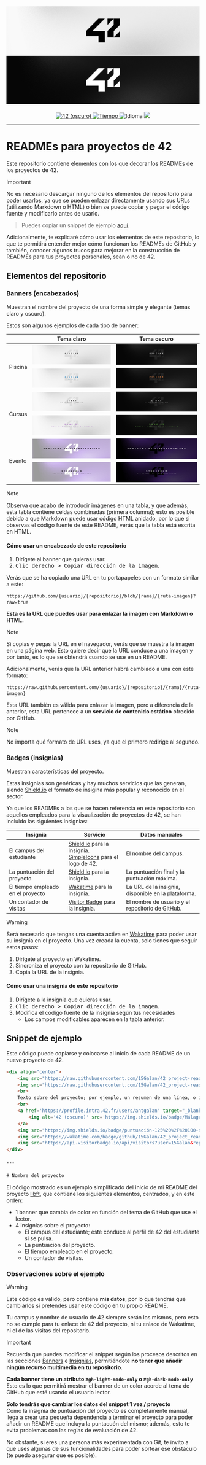 <div align="center">
    <img src="banners/42-light.png#gh-light-mode-only" alt="Banner (claro)" />
    <img src="banners/42-dark.png#gh-dark-mode-only" alt="Banner (oscuro)" />
    <br>
    <br>
    <a href='https://profile.intra.42.fr/users/antgalan' target="_blank">
        <img alt='42 (oscuro)' src='https://img.shields.io/badge/Málaga-black?style=flat&logo=42&logoColor=white'/>
    </a>
    <a href="https://wakatime.com/@srgalan">
        <img src="https://wakatime.com/badge/github/15Galan/42_project_readmes.svg" alt="Tiempo" />
    </a>
    <img src="https://img.shields.io/badge/idioma-🇪🇸-%23aaaaaa.svg?style=flat" alt="Idioma"/>
    <img src="https://api.visitorbadge.io/api/visitors?user=15Galan&repo=42_project_readmes&label=visitas&countColor=%2385e3ff&style=flat&labelStyle=none"/>
</div>

---

# READMEs para proyectos de 42

Este repositorio contiene elementos con los que decorar los READMEs de los proyectos de 42.

> [!IMPORTANT]
> No es necesario descargar ninguno de los elementos del repositorio para poder usarlos, ya que se pueden enlazar directamente usando sus URLs (utilizando Markdown o HTML) o bien se puede copiar y pegar el código fuente y modificarlo antes de usarlo.

> Puedes copiar un snippet de ejemplo [aquí](#snippet-de-ejemplo).

Adicionalmente, te explicaré cómo usar los elementos de este repositorio, lo que te permitirá entender mejor cómo funcionan los READMEs de GitHub y también, conocer algunos trucos para mejorar en la construcción de READMEs para tus proyectos personales, sean o no de 42.

## Elementos del repositorio

### Banners (encabezados)


Muestran el nombre del proyecto de una forma simple y elegante (temas claro y oscuro).

Estos son algunos ejemplos de cada tipo de banner:

<table>
    <thead>
        <tr>
            <th></th>
            <th>Tema claro</th>
            <th>Tema oscuro</th>
        </tr>
    </thead>
    <tbody>
        <tr>
            <td rowspan="2">Piscina</td>
            <td>
                <img src="https://raw.githubusercontent.com/15Galan/42_project-readmes/master/banners/piscine/exercises/c06-light.png">
            </td>
            <td>
                <img src="https://raw.githubusercontent.com/15Galan/42_project-readmes/master/banners/piscine/exercises/c06-dark.png">
            </td>
        </tr>
        <tr>
            <td>
                <img src="https://raw.githubusercontent.com/15Galan/42_project-readmes/master/banners/piscine/rushes/rush01-light.png">
            </td>
            <td>
                <img src="https://raw.githubusercontent.com/15Galan/42_project-readmes/master/banners/piscine/rushes/rush01-dark.png">
            </td>
        </tr>
        <tr>
            <td rowspan="2">Cursus</td>
            <td>
                <img src="https://raw.githubusercontent.com/15Galan/42_project-readmes/master/banners/cursus/projects/libft-light.png">
            </td>
            <td>
                <img src="https://raw.githubusercontent.com/15Galan/42_project-readmes/master/banners/cursus/projects/libft-dark.png">
            </td>
        </tr>
        <tr>
            <td>
                <img src="https://raw.githubusercontent.com/15Galan/42_project-readmes/master/banners/cursus/exams/rank02-light.png">
            </td>
            <td>
                <img src="https://raw.githubusercontent.com/15Galan/42_project-readmes/master/banners/cursus/exams/rank02-dark.png">
            </td>
        </tr>
        <tr>
            <td rowspan="2">Evento</td>
            <td>
                <img src="https://raw.githubusercontent.com/15Galan/42_project-readmes/master/banners/events/cybersecurity-bootcamp/cybersecurity-light.png">
            </td>
            <td>
                <img src="https://raw.githubusercontent.com/15Galan/42_project-readmes/master/banners/events/cybersecurity-bootcamp/cybersecurity-dark.png">
            </td>
        </tr>
        <tr>
            <td>
                <img src="https://raw.githubusercontent.com/15Galan/42_project-readmes/master/banners/events/cybersecurity-bootcamp/projects/stockholm-light.png">
            </td>
            <td>
                <img src="https://raw.githubusercontent.com/15Galan/42_project-readmes/master/banners/events/cybersecurity-bootcamp/projects/stockholm-dark.png">
            </td>
        </tr>
    </tbody>
</table>

> [!NOTE]
> Observa que acabo de introducir imágenes en una tabla, y que además, esta tabla contiene celdas combinadas (primera columna); esto es posible debido a que Markdown puede usar código HTML anidado, por lo que si observas el código fuente de este README, verás que la tabla está escrita en HTML.

#### Cómo usar un encabezado de este repositorio

1. Dirígete al banner que quieras usar.
2. <kbd>Clic derecho > Copiar dirección de la imagen</kbd>.

Verás que se ha copiado una URL en tu portapapeles con un formato similar a este:

```text
https://github.com/{usuario}/{repositorio}/blob/{rama}/{ruta-imagen}?raw=true
```

**Esta es la URL que puedes usar para enlazar la imagen con Markdown o HTML.**

> [!NOTE]
> Si copias y pegas la URL en el navegador, verás que se muestra la imagen en una página web. Esto quiere decir que la URL conduce a una imagen y por tanto, es lo que se obtendrá cuando se use en un README.

Adicionalmente, verás que la URL anterior habrá cambiado a una con este formato:

```text
https://raw.githubusercontent.com/{usuario}/{repositorio}/{rama}/{ruta-imagen}
```

Esta URL también es válida para enlazar la imagen, pero a diferencia de la anterior, esta URL pertenece a un **servicio de contenido estático** ofrecido por GitHub.

> [!NOTE]
> No importa qué formato de URL uses, ya que el primero redirige al segundo.


### Badges (insignias)

Muestran características del proyecto.

Estas insignias son genéricas y hay muchos servicios que las generan, siendo [Shield.io](https://shields.io/) el formato de insigina más popular y reconocido en el sector.

Ya que los READMEs a los que se hacen referencia en este repositorio son aquellos empleados para la visualización de proyectos de 42, se han incluido las siguientes insignias:

| Insignia | Servicio | Datos manuales |
| --- | --- | --- |
| El campus del estudiante | [Shield.io](https://shields.io) para la insignia.<br>[SimpleIcons](https://simpleicons.org) para el logo de 42. | El nombre del campus. |
| La puntuación del proyecto | [Shield.io](https://shields.io) para la insignia. | La puntuación final y la puntuación máxima. |
| El tiempo empleado en el proyecto | [Wakatime](https://wakatime.com) para la insignia. | La URL de la insignia, disponible en la plataforma. |
| Un contador de visitas | [Visitor Badge](https://visitor-badge.glitch.me) para la insignia. | El nombre de usuario y el repositorio de GitHub. |

> [!WARNING]
> Será necesario que tengas una cuenta activa en [Wakatime](https://wakatime.com) para poder usar su insignia en el proyecto. Una vez creada la cuenta, solo tienes que seguir estos pasos:
> 
> 1. Dirígete al proyecto en Wakatime.
> 2. Sincroniza el proyecto con tu repositorio de GitHub.
> 3. Copia la URL de la insignia.

#### Cómo usar una insignia de este repositorio

1. Dirígete a la insignia que quieras usar.
2. <kbd>Clic derecho > Copiar dirección de la imagen</kbd>.
3. Modifica el código fuente de la insignia según tus necesidades
    - Los campos modificables aparecen en la tabla anterior.

## Snippet de ejemplo

Este código puede copiarse y colocarse al inicio de cada README de un nuevo proyecto de 42.

```html
<div align="center">
    <img src="https://raw.githubusercontent.com/15Galan/42_project-readmes/master/banners/cursus/libft-light.png#gh-light-mode-only" alt="Banner (claro)" />
    <img src="https://raw.githubusercontent.com/15Galan/42_project-readmes/master/banners/cursus/libft-dark.png#gh-dark-mode-only" alt="Banner (oscuro)" />
    <br>
    Texto sobre del proyecto; por ejemplo, un resumen de una línea, o incluso nada.
    <br>
    <a href='https://profile.intra.42.fr/users/antgalan' target="_blank">
        <img alt='42 (oscuro)' src='https://img.shields.io/badge/Málaga-black?style=flat&logo=42&logoColor=white'/>
    </a>
    <img src="https://img.shields.io/badge/puntuación-125%20%2F%20100-success?color=%2312bab9&style=flat" />
    <img src="https://wakatime.com/badge/github/15Galan/42_project_readmes.svg" alt="Tiempo" />
    <img src="https://api.visitorbadge.io/api/visitors?user=15Galan&repo=42_project_readmes&label=visitas&countColor=%2385e3ff&style=flat&labelStyle=none"/>
</div>

---

# Nombre del proyecto
```

El código mostrado es un ejemplo simplificado del inicio de mi README del proyecto [libft](https://github.com/15Galan/libft), que contiene los siguientes elementos, centrados, y en este orden:

- 1 banner que cambia de color en función del tema de GitHub que use el lector.
- 4 insignias sobre el proyecto:
    - El campus del estudiante; este conduce al perfil de 42 del estudiante si se pulsa.
    - La puntuación del proyecto.
    - El tiempo empleado en el proyecto.
    - Un contador de visitas.

### Observaciones sobre el ejemplo

> [!WARNING]
> Este código es válido, pero contiene **mis datos**, por lo que tendrás que cambiarlos si pretendes usar este código en tu propio README.
> 
> Tu campus y nombre de usuario de 42 siempre serán los mismos, pero esto no se cumple para tu enlace de 42 del proyecto, ni tu enlace de Wakatime, ni el de las visitas del repositorio.

> [!IMPORTANT]
> Recuerda que puedes modificar el snippet según los procesos descritos en las secciones [Banners](#cómo-usar-un-encabezado-de-este-repositorio) e [Insignias](#cómo-usar-una-insignia-de-este-repositorio), permitiéndote **no tener que añadir ningún recurso multimedia en tu repositorio**.

**Cada banner tiene un atributo `#gh-light-mode-only` o `#gh-dark-mode-only`**  
Esto es lo que permitirá mostrar el banner de un color acorde al tema de GitHub que esté usando el usuario lector.

**Solo tendrás que cambiar los datos del snippet 1 vez / proyecto**  
Como la insignia de puntuación del proyecto es completamente manual, llega a crear una pequeña dependencia a terminar el proyecto para poder añadir un README que incluya la puntacuón del mismo; además, esto te evita problemas con las reglas de evaluación de 42.

No obstante, si eres una persona más experimentada con Git, te invito a que uses algunas de sus funcionalidades para poder sortear ese obstáculo (te puedo asegurar que es posible).
